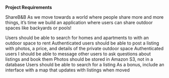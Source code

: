 **Project Requirements**

ShareB&B
As we move towards a world where people share more and more things, it’s time we build an application where users can share outdoor spaces like backyards or pools!

Users should be able to search for homes and apartments to with an outdoor space to rent
Authenticated users should be able to post a listing with photos, a price, and details of the private outdoor space
Authenticated users I should be able to message other users to ask questions about listings and book them
Photos should be stored in Amazon S3, not in a database
Users should be able to search for a listing
As a bonus, include an interface with a map that updates with listings when moved
